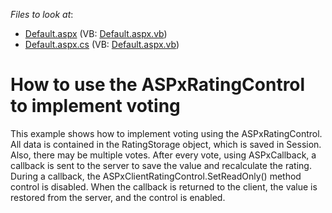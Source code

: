 <!-- default file list -->
*Files to look at*:

* [Default.aspx](./CS/WebSite/Default.aspx) (VB: [Default.aspx.vb](./VB/WebSite/Default.aspx.vb))
* [Default.aspx.cs](./CS/WebSite/Default.aspx.cs) (VB: [Default.aspx.vb](./VB/WebSite/Default.aspx.vb))
<!-- default file list end -->
# How to use the ASPxRatingControl to implement voting


<p>This example shows how to implement voting using the ASPxRatingControl. All data is contained in the RatingStorage object, which is saved in Session. Also, there may be multiple votes. After every vote, using ASPxCallback, a callback is sent to the server to save the value and recalculate the rating. During a callback, the ASPxClientRatingControl.SetReadOnly() method control is disabled. When the callback is returned to the client, the value is restored from the server, and the control is enabled.</p>

<br/>


